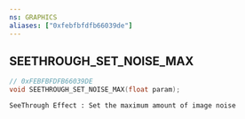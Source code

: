 ```yaml
---
ns: GRAPHICS
aliases: ["0xfebfbfdfb66039de"]
---
```

## SEETHROUGH_SET_NOISE_MAX

```c
// 0xFEBFBFDFB66039DE
void SEETHROUGH_SET_NOISE_MAX(float param);
```

```
SeeThrough Effect : Set the maximum amount of image noise
```
